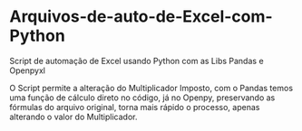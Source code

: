 # Arquivos-de-auto-de-Excel-com-Python
 Script de automação de Excel usando Python com as Libs Pandas e Openpyxl

 O Script permite a alteração do Multiplicador Imposto, com o Pandas temos uma função de cálculo direto no código, já no Openpy, preservando as fórmulas do arquivo original, torna mais rápido o processo, apenas alterando o valor do Multiplicador. 
